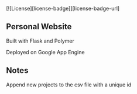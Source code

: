 [![License][license-badge]][license-badge-url]

## Personal Website

Built with Flask and Polymer

Deployed on Google App Engine

## Notes

Append new projects to the csv file with a unique id
